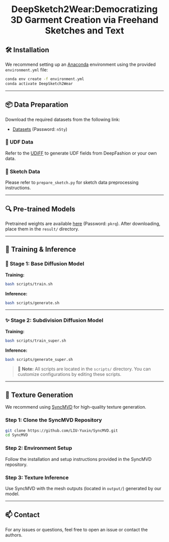 <h1 align="center">DeepSketch2Wear:Democratizing 3D Garment Creation via Freehand Sketches and Text</h1>

## 🛠️ Installation

We recommend setting up an [Anaconda](https://www.anaconda.com/) environment using the provided `environment.yml` file:

```bash
conda env create -f environment.yml
conda activate DeepSketch2Wear
```

---

## 📦 Data Preparation

Download the required datasets from the following link:

- [Datasets](https://pan.baidu.com/s/1-6MWddmB0DexTDrknT3swQ) (Password: `n5ty`)

### 🔹 UDF Data

Refer to the [UDiFF](https://github.com/weiqi-zhang/UDiFF/tree/main) to generate UDF fields from DeepFashion or your own data.

### 🔹 Sketch Data

Please refer to `prepare_sketch.py` for sketch data preprocessing instructions.

---

## 🔍 Pre-trained Models

Pretrained weights are available [here](https://pan.baidu.com/s/1TKV73FX-seoTxUeWvtdpzQ) (Password: `pkrq`). After downloading, place them in the `result/` directory.

---

## 🚀 Training & Inference

### 🎯 Stage 1: Base Diffusion Model

**Training:**

```bash
bash scripts/train.sh
```

**Inference:**

```bash
bash scripts/generate.sh
```
---

### ✨ Stage 2: Subdivision Diffusion Model

**Training:**

```bash
bash scripts/train_super.sh
```

**Inference:**

```bash
bash scripts/generate_super.sh
```

> 📁 **Note:** All scripts are located in the `scripts/` directory. You can customize configurations by editing these scripts.

---

## 🎨 Texture Generation

We recommend using [SyncMVD](https://github.com/LIU-Yuxin/SyncMVD) for high-quality texture generation.

### Step 1: Clone the SyncMVD Repository

```bash
git clone https://github.com/LIU-Yuxin/SyncMVD.git
cd SyncMVD
```

### Step 2: Environment Setup

Follow the installation and setup instructions provided in the SyncMVD repository.

### Step 3: Texture Inference

Use SyncMVD with the mesh outputs (located in `output/`) generated by our model.

---

## 📫 Contact

For any issues or questions, feel free to open an issue or contact the authors.
